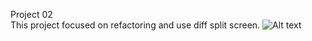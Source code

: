 Project 02  
This project focused on refactoring and use diff split screen.
![Alt text](p2-vscode-diff.png)

